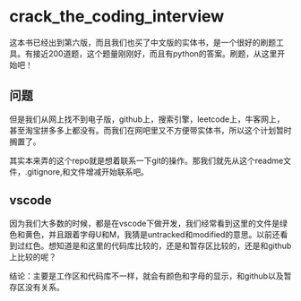 # crack_the_coding_interview
这本书已经出到第六版，而且我们也买了中文版的实体书，是一个很好的刷题工具。有接近200道题，这个题量刚刚好，而且有python的答案。刷题，从这里开始吧！

## 问题
但是我们从网上找不到电子版，github上，搜索引擎，leetcode上，牛客网上，甚至淘宝拼多多上都没有。而我们在网吧里又不方便带实体书，所以这个计划暂时搁置了。

其实本来弄的这个repo就是想着联系一下git的操作。那我们就先从这个readme文件，.gitignore,和文件增减开始联系吧。

## vscode
因为我们大多数的时候，都是在vscode下做开发，我们经常看到这里的文件是绿色和黄色，并且跟着字母U和M，我猜是untracked和modified的意思。以前还看到过红色。想知道是和这里的代码库比较的，还是和暂存区比较的，还是和github上比较的呢？

结论：主要是工作区和代码库不一样，就会有颜色和字母的显示，和github以及暂存区没有关系。
